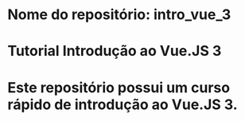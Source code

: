 # Nome do repositório: intro_vue_3
# Tutorial Introdução ao Vue.JS 3
# Este repositório possui um curso rápido de introdução ao Vue.JS 3.


